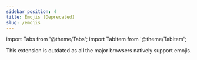 ```yaml
---
sidebar_position: 4
title: Emojis (Deprecated)
slug: /emojis
---
```


import Tabs from '@theme/Tabs';
import TabItem from '@theme/TabItem';

This extension is outdated as all the major browsers natively support emojis.
